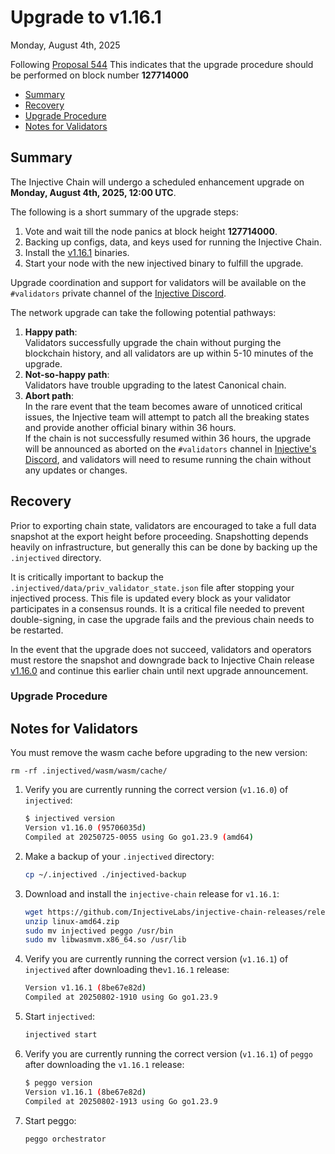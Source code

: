 # Upgrade to v1.16.1

Monday, August 4th, 2025

Following [Proposal 544](https://injhub.com/proposal/544/) This indicates that the upgrade procedure should be performed on block number **127714000**

* [Summary](#summary)
* [Recovery](#recovery)
* [Upgrade Procedure](#upgrade-procedure)
* [Notes for Validators](#notes-for-validators)

## Summary

The Injective Chain will undergo a scheduled enhancement upgrade on **Monday, August 4th, 2025, 12:00 UTC**.

The following is a short summary of the upgrade steps:

1. Vote and wait till the node panics at block height **127714000**.
2. Backing up configs, data, and keys used for running the Injective Chain.
3. Install the [v1.16.1](https://github.com/InjectiveLabs/injective-chain-releases/releases/tag/v1.16.1-1754161770) binaries.
4. Start your node with the new injectived binary to fulfill the upgrade.

Upgrade coordination and support for validators will be available on the `#validators` private channel of the [Injective Discord](https://discord.gg/injective).

The network upgrade can take the following potential pathways:

1. **Happy path**:\
   Validators successfully upgrade the chain without purging the blockchain history, and all validators are up within 5-10 minutes of the upgrade.
2. **Not-so-happy path**:\
   Validators have trouble upgrading to the latest Canonical chain.
3. **Abort path**:\
   In the rare event that the team becomes aware of unnoticed critical issues, the Injective team will attempt to patch all the breaking states and provide another official binary within 36 hours.\
   If the chain is not successfully resumed within 36 hours, the upgrade will be announced as aborted on the `#validators` channel in [Injective's Discord](https://discord.gg/injective), and validators will need to resume running the chain without any updates or changes.

## Recovery

Prior to exporting chain state, validators are encouraged to take a full data snapshot at the export height before proceeding. Snapshotting depends heavily on infrastructure, but generally this can be done by backing up the `.injectived` directory.

It is critically important to backup the `.injectived/data/priv_validator_state.json` file after stopping your injectived process. This file is updated every block as your validator participates in a consensus rounds. It is a critical file needed to prevent double-signing, in case the upgrade fails and the previous chain needs to be restarted.

In the event that the upgrade does not succeed, validators and operators must restore the snapshot and downgrade back to Injective Chain release [v1.16.0](https://github.com/InjectiveLabs/injective-chain-releases/releases/tag/v1.16.0-1753404855) and continue this earlier chain until next upgrade announcement.

### Upgrade Procedure

## Notes for Validators

You must remove the wasm cache before upgrading to the new version:

```shell
rm -rf .injectived/wasm/wasm/cache/
```

1.  Verify you are currently running the correct version (`v1.16.0`) of `injectived`:

    ```bash
    $ injectived version
    Version v1.16.0 (95706035d)
    Compiled at 20250725-0055 using Go go1.23.9 (amd64)
    ```

2.  Make a backup of your `.injectived` directory:

    ```bash
    cp ~/.injectived ./injectived-backup
    ```

3. Download and install the `injective-chain` release for `v1.16.1`:

    ```bash
    wget https://github.com/InjectiveLabs/injective-chain-releases/releases/download/v1.16.1-1754161770/linux-amd64.zip
    unzip linux-amd64.zip
    sudo mv injectived peggo /usr/bin
    sudo mv libwasmvm.x86_64.so /usr/lib
    ```

4.  Verify you are currently running the correct version (`v1.16.1`) of `injectived` after downloading the`v1.16.1` release:

    ```bash
    Version v1.16.1 (8be67e82d)
    Compiled at 20250802-1910 using Go go1.23.9
    ```

5.  Start `injectived`:

    ```bash
    injectived start
    ```

6.  Verify you are currently running the correct version (`v1.16.1`) of `peggo` after downloading the `v1.16.1` release:

    ```bash
    $ peggo version
    Version v1.16.1 (8be67e82d)
    Compiled at 20250802-1913 using Go go1.23.9
    ```

7.  Start peggo:

    ```bash
    peggo orchestrator
    ```
